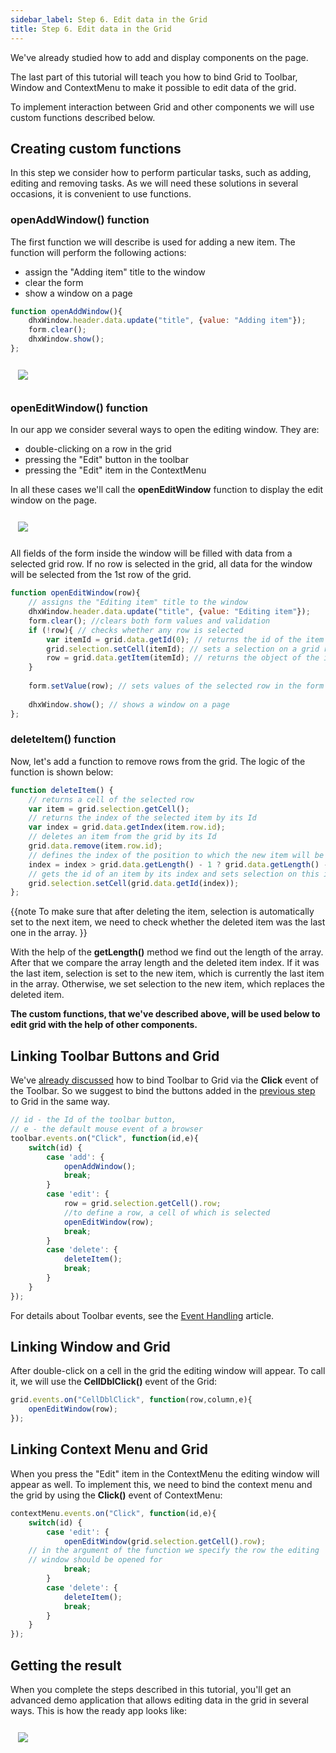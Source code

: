 ```yaml
---
sidebar_label: Step 6. Edit data in the Grid
title: Step 6. Edit data in the Grid
---          
```


We've already studied how to add and display components on the page. 

The last part of this tutorial will teach you how to bind Grid to Toolbar, Window and ContextMenu to make it possible to edit data of the grid. 

To implement interaction between Grid and other components we will use custom functions described below.

## Creating custom functions

In this step we consider how to perform particular tasks, such as adding, editing and removing tasks. As we will need these solutions in several occasions, it is convenient to use functions.

### openAddWindow() function

The first function we will describe is used for adding a new item. The function will perform the following actions:

- assign the "Adding item" title to the window
- clear the form
- show a window on a page

~~~js
function openAddWindow(){
	dhxWindow.header.data.update("title", {value: "Adding item"});
	form.clear();
	dhxWindow.show();
};
~~~

<img style="margin: 12px" src="tutorial/binding_components/adding_item.png"/>

### openEditWindow() function

In our app we consider several ways to open the editing window. They are:

- double-clicking on a row in the grid
- pressing the "Edit" button in the toolbar
- pressing the "Edit" item in the ContextMenu

In all these cases we'll call the **openEditWindow** function to display the edit window on the page. 

<img style="margin: 12px" src="tutorial/binding_components/editing_item.png"/>

All fields of the form inside the window will be filled with data from a selected grid row. If no row is selected in the grid, all data for the window will be selected from the 1st row of the grid.

~~~js
function openEditWindow(row){
	// assigns the "Editing item" title to the window
	dhxWindow.header.data.update("title", {value: "Editing item"});   
    form.clear(); //clears both form values and validation
    if (!row){ // checks whether any row is selected
    	var itemId = grid.data.getId(0); // returns the id of the item by its index
    	grid.selection.setCell(itemId); // sets a selection on a grid row by its Id
    	row = grid.data.getItem(itemId); // returns the object of the item (row) by id
	}
           
	form.setValue(row); // sets values of the selected row in the form fields
            
	dhxWindow.show(); // shows a window on a page
};
~~~

### deleteItem() function

Now, let's add a function to remove rows from the grid. The logic of the function is shown below:

~~~js
function deleteItem() {
	// returns a cell of the selected row
	var item = grid.selection.getCell();
  	// returns the index of the selected item by its Id
	var index = grid.data.getIndex(item.row.id);
	// deletes an item from the grid by its Id
	grid.data.remove(item.row.id);
	// defines the index of the position to which the new item will be put 
	index = index > grid.data.getLength() - 1 ? grid.data.getLength() - 1 : index; 
	// gets the id of an item by its index and sets selection on this item
	grid.selection.setCell(grid.data.getId(index)); 	
};
~~~

{{note
To make sure that after deleting the item, selection is automatically set to the next item, we need to check whether the deleted item was the last one in the array. 
}}

With the help of the **getLength()** method we find out the length of the array. After that we compare the array length and the deleted item index.
If it was the last item, selection is set to the new item, which is currently the last item in the array. Otherwise, we set selection to the new item, which replaces the deleted item.

**The custom functions, that we've described above, will be used below to edit grid with the help of other components.**

## Linking Toolbar Buttons and Grid

We've [already discussed](tutorial/basic_application/step5.md) how to bind Toolbar to Grid via the **Click** event of the Toolbar. 
So we suggest to bind the buttons added in the [previous step](tutorial/binding_components/step5.md) to Grid in the same way.

~~~js
// id - the Id of the toolbar button, 
// e - the default mouse event of a browser 
toolbar.events.on("Click", function(id,e){
	switch(id) {
    	case 'add': {
        	openAddWindow();            
            break;
		}
		case 'edit': {
        	row = grid.selection.getCell().row; 
			//to define a row, a cell of which is selected
           	openEditWindow(row); 			
            break;
		}
		case 'delete': {
        	deleteItem();        		
        	break;
		}  
	}
});
~~~

For details about Toolbar events, see the [Event Handling](toolbar/handling_events.md) article.  

## Linking Window and Grid

After double-click on a cell in the grid the editing window will appear. To call it, we will use the <b>CellDblClick()</b> event of the Grid:

~~~js
grid.events.on("CellDblClick", function(row,column,e){
	openEditWindow(row);
});
~~~

## Linking Context Menu and Grid

When you press the "Edit" item in the ContextMenu the editing window will appear as well. To implement this, we need to bind the context menu and the grid by using the <b>Click()</b> event of ContextMenu:

~~~js
contextMenu.events.on("Click", function(id,e){
	switch(id) {
    	case 'edit': {
        	openEditWindow(grid.selection.getCell().row); 
  	// in the argument of the function we specify the row the editing
  	// window should be opened for
            break;
        }
       	case 'delete': {
        	deleteItem();
            break;
        }
	}
});
~~~

Getting the result
--------------------

When you complete the steps described in this tutorial, you'll get an advanced demo application that allows editing data in the grid in several ways. This is how the ready app looks like:

<img style="margin: 12px" src="tutorial/binding_components/binding_components.png"/>


<div id="tutorial_step">
    <a id="next_step" href="tutorial.md"></a>
</div>